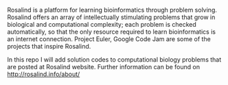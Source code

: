 Rosalind is a platform for learning bioinformatics through problem solving. Rosalind offers an array of intellectually stimulating problems that grow in biological and computational complexity; each problem is checked automatically, so that the only resource required to learn bioinformatics is an internet connection.
Project Euler, Google Code Jam are some of the projects that inspire Rosalind.

In this repo I will add solution codes to computational biology problems that are posted at Rosalind website.
Further information can be found on http://rosalind.info/about/
